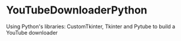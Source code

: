 # YouTubeDownloaderPython
Using Python's libraries: CustomTkinter, Tkinter and Pytube to build a YouTube downloader 
